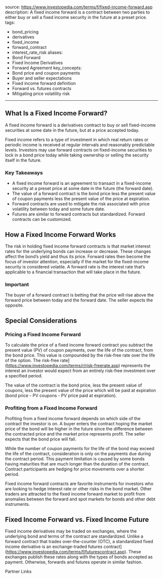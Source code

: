  
source: https://www.investopedia.com/terms/f/fixed-income-forward.asp
description: A fixed income forward is a contract between two parties to either buy
  or sell a fixed income security in the future at a preset price.
tags:
  - bond_pricing
  - derivatives
  - fixed_income
  - forward_contract
  - interest_rate_risk
aliases:
  - Bond Forward
  - Fixed Income Derivatives
  - Forward Agreement
key_concepts:
  - Bond price and coupon payments
  - Buyer and seller expectations
  - Fixed income forward definition
  - Forward vs. futures contracts
  - Mitigating price volatility risk
---


## What Is a Fixed Income Forward?

A fixed income forward is a derivatives contract to buy or sell fixed-income securities at some date in the future, but at a price accepted today.

Fixed income refers to a type of investment in which real return rates or periodic income is received at regular intervals and reasonably predictable levels. Investors may use forward contracts on fixed-income securities to lock in a bond price today while taking ownership or selling the security itself in the future.

### Key Takeaways

- A fixed income forward is an agreement to transact in a fixed-income security at a preset price at some date in the future (the forward date).
- The value of a forward contract is the bond price less the present value of coupon payments less the present value of the price at expiration.
- Forward contracts are used to mitigate the risk associated with price volatility between today and some future date.
- Futures are similar to forward contracts but standardized. Forward contracts can be customized.

## How a Fixed Income Forward Works

The risk in holding fixed income forward contracts is that market interest rates for the underlying bonds can increase or decrease. These changes affect the bond’s yield and thus its price. Forward rates then become the focus of investor attention, especially if the market for the fixed-income security is considered volatile. A forward rate is the interest rate that’s applicable to a financial transaction that will take place in the future.

### Important

The buyer of a forward contract is betting that the price will rise above the forward price between today and the forward date. The seller expects the opposite.

## Special Considerations

### Pricing a Fixed Income Forward

To calculate the price of a fixed income forward contract you subtract the present value (PV) of coupon payments, over the life of the contract, from the bond price. This value is compounded by the risk-free rate over the life of the option. The risk-free rate](https://www.investopedia.com/terms/r/risk-freerate.asp) represents the interest an investor would expect from an entirely risk-free investment over a specified period.

The value of the contract is the bond price, less the present value of coupons, less the present value of the price which will be paid at expiration (bond price - PV coupons - PV price paid at expiration).

### Profiting from a Fixed Income Forward

Profiting from a fixed income forward depends on which side of the contract the investor is on. A buyer enters the contract hoping the market price of the bond will be higher in the future since the difference between the contracted price and the market price represents profit. The seller expects that the bond price will fall.

While the number of coupon payments for the life of the bond may exceed the life of the contract, consideration is only on the payments due during the contract period. This payment limitation is caused by some bonds having maturities that are much longer than the duration of the contract. Contract participants are hedging for price movements over a shorter period.

Fixed income forward contracts are favorite instruments for investors who are looking to hedge interest rate or other risks in the bond market. Other traders are attracted to the fixed income forward market to profit from anomalies between the forward and spot markets for bonds and other debt instruments.

## Fixed Income Forward vs. Fixed Income Future

Fixed income derivatives may be traded on exchanges, where the underlying bond and terms of the contract are standardized. Unlike a forward contract that trades over-the-counter (OTC), a standardized fixed income derivative is an exchange-traded futures contract](https://www.investopedia.com/terms/f/futurescontract.asp). These exchanges publish these rates along with the types of bonds accepted as payment. Otherwise, forwards and futures operate in similar fashion.

Partner Links
